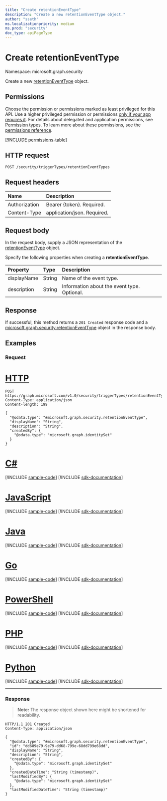 ```yaml
---
title: "Create retentionEventType"
description: "Create a new retentionEventType object."
author: "sseth"
ms.localizationpriority: medium
ms.prod: "security"
doc_type: apiPageType
---
```


# Create retentionEventType
Namespace: microsoft.graph.security

Create a new [retentionEventType](../resources/security-retentioneventtype.md) object.

## Permissions
Choose the permission or permissions marked as least privileged for this API. Use a higher privileged permission or permissions [only if your app requires it](/graph/permissions-overview#best-practices-for-using-microsoft-graph-permissions). For details about delegated and application permissions, see [Permission types](/graph/permissions-overview#permission-types). To learn more about these permissions, see the [permissions reference](/graph/permissions-reference).

<!-- { "blockType": "permissions", "name": "security_retentioneventtype_post" } -->
[!INCLUDE [permissions-table](../includes/permissions/security-retentioneventtype-post-permissions.md)]

## HTTP request

<!-- {
  "blockType": "ignored"
}
-->
``` http
POST /security/triggerTypes/retentionEventTypes
```

## Request headers
|Name|Description|
|:---|:---|
|Authorization|Bearer {token}. Required.|
|Content-Type|application/json. Required.|

## Request body
In the request body, supply a JSON representation of the [retentionEventType](../resources/security-retentioneventtype.md) object.

Specify the following properties when creating a **retentionEventType**.

|Property|Type|Description|
|:---|:---|:---|
|displayName|String|Name of the event type.|
|description|String|Information about the event type. Optional.|




## Response

If successful, this method returns a `201 Created` response code and a [microsoft.graph.security.retentionEventType](../resources/security-retentioneventtype.md) object in the response body.

## Examples

### Request

# [HTTP](#tab/http)
<!-- {
  "blockType": "request",
  "name": "create_retentioneventtype_from_"
}
-->
``` http
POST https://graph.microsoft.com/v1.0/security/triggerTypes/retentionEventTypes
Content-Type: application/json
Content-length: 199

{
  "@odata.type": "#microsoft.graph.security.retentionEventType",
  "displayName": "String",
  "description": "String",
  "createdBy": {
    "@odata.type": "microsoft.graph.identitySet"
  }
}
```

# [C#](#tab/csharp)
[!INCLUDE [sample-code](../includes/snippets/csharp/create-retentioneventtype-from--csharp-snippets.md)]
[!INCLUDE [sdk-documentation](../includes/snippets/snippets-sdk-documentation-link.md)]

# [JavaScript](#tab/javascript)
[!INCLUDE [sample-code](../includes/snippets/javascript/create-retentioneventtype-from--javascript-snippets.md)]
[!INCLUDE [sdk-documentation](../includes/snippets/snippets-sdk-documentation-link.md)]

# [Java](#tab/java)
[!INCLUDE [sample-code](../includes/snippets/java/create-retentioneventtype-from--java-snippets.md)]
[!INCLUDE [sdk-documentation](../includes/snippets/snippets-sdk-documentation-link.md)]

# [Go](#tab/go)
[!INCLUDE [sample-code](../includes/snippets/go/create-retentioneventtype-from--go-snippets.md)]
[!INCLUDE [sdk-documentation](../includes/snippets/snippets-sdk-documentation-link.md)]

# [PowerShell](#tab/powershell)
[!INCLUDE [sample-code](../includes/snippets/powershell/create-retentioneventtype-from--powershell-snippets.md)]
[!INCLUDE [sdk-documentation](../includes/snippets/snippets-sdk-documentation-link.md)]

# [PHP](#tab/php)
[!INCLUDE [sample-code](../includes/snippets/php/create-retentioneventtype-from--php-snippets.md)]
[!INCLUDE [sdk-documentation](../includes/snippets/snippets-sdk-documentation-link.md)]

# [Python](#tab/python)
[!INCLUDE [sample-code](../includes/snippets/python/create-retentioneventtype-from--python-snippets.md)]
[!INCLUDE [sdk-documentation](../includes/snippets/snippets-sdk-documentation-link.md)]

---


### Response
>**Note:** The response object shown here might be shortened for readability.
<!-- {
  "blockType": "response",
  "truncated": true,
  "@odata.type": "microsoft.graph.security.retentionEventType"
}
-->
``` http
HTTP/1.1 201 Created
Content-Type: application/json

{
  "@odata.type": "#microsoft.graph.security.retentionEventType",
  "id": "dd689e79-9e79-dd68-799e-68dd799e68dd",
  "displayName": "String",
  "description": "String",
  "createdBy": {
    "@odata.type": "microsoft.graph.identitySet"
  },
  "createdDateTime": "String (timestamp)",
  "lastModifiedBy": {
    "@odata.type": "microsoft.graph.identitySet"
  },
  "lastModifiedDateTime": "String (timestamp)"
}
```

